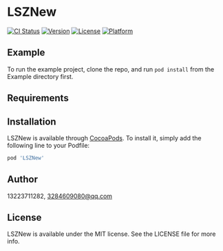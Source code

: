 # LSZNew

[![CI Status](https://img.shields.io/travis/13223711282/LSZNew.svg?style=flat)](https://travis-ci.org/13223711282/LSZNew)
[![Version](https://img.shields.io/cocoapods/v/LSZNew.svg?style=flat)](https://cocoapods.org/pods/LSZNew)
[![License](https://img.shields.io/cocoapods/l/LSZNew.svg?style=flat)](https://cocoapods.org/pods/LSZNew)
[![Platform](https://img.shields.io/cocoapods/p/LSZNew.svg?style=flat)](https://cocoapods.org/pods/LSZNew)

## Example

To run the example project, clone the repo, and run `pod install` from the Example directory first.

## Requirements

## Installation

LSZNew is available through [CocoaPods](https://cocoapods.org). To install
it, simply add the following line to your Podfile:

```ruby
pod 'LSZNew'
```

## Author

13223711282, 3284609080@qq.com

## License

LSZNew is available under the MIT license. See the LICENSE file for more info.
